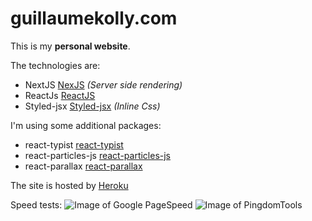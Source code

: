 # guillaumekolly.com

This is my **personal website**.

The technologies are:
- NextJS [NexJS](https://github.com/zeit/next.js) *(Server side rendering)*
- ReactJs [ReactJS](https://github.com/reactjs)
- Styled-jsx [Styled-jsx](https://github.com/zeit/styled-jsx) *(Inline Css)*

I'm using some additional packages:
- react-typist [react-typist](https://github.com/jstejada/react-typist)
- react-particles-js [react-particles-js](https://github.com/Wufe/react-particles-js)
- react-parallax [react-parallax](https://github.com/RRutsche/react-parallax)

The site is hosted by [Heroku](http://www.heroku.com)

Speed tests:
![Image of Google PageSpeed](https://img4.hostingpics.net/pics/411750Capturedecran20170427a154909.jpg)
![Image of PingdomTools](https://img4.hostingpics.net/pics/505357Capturedecran20170427a154920.jpg)
